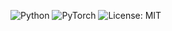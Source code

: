 ![Python](https://img.shields.io/badge/python-3.9-blue.svg)
![PyTorch](https://img.shields.io/badge/PyTorch-1.12-red)
![License: MIT](https://img.shields.io/badge/License-MIT-yellow.svg)
